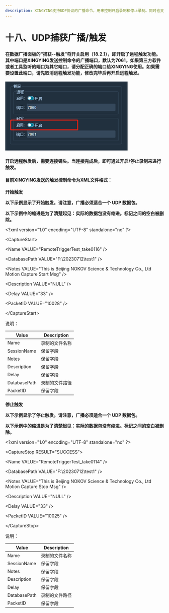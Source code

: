 ```yaml
---
description: XINGYING支持UDP协议的广播命令，用来控制开启录制和停止录制。同时也支持将录制事件进行广播发送。
---
```


# 十八、UDP捕获广播/触发

### &#x20;<a href="#toc12566" id="toc12566"></a>

#### 在数据广播面板的“捕获--触发”将开关启用（18.2.1），即开启了远程触发功能。其中端口是XINGYING发送控制命令的广播端口，默认为7061。如果第三方软件或者工具监听的端口为其它端口，请分配正确的端口给XINGYING使用。如果需要设置此端口，请先取消远程触发功能，修改完毕后再开启远程触发。 <a href="#toc11672" id="toc11672"></a>

![18.2.1](<../.gitbook/assets/1 (11).png>)

#### 开启远程触发后，需要连接镜头。当连接完成后，即可通过开启/停止录制来进行触发。 <a href="#toc3825" id="toc3825"></a>

#### 目前XINGYING发送的触发控制命令为XML文件格式： <a href="#toc29661" id="toc29661"></a>

**开始触发**

**以下示例显示了开始触发。请注意，广播必须适合一个 UDP 数据包。**

**以下示例中的缩进是为了清楚起见：实际的数据包没有缩进。标记之间的空白被删除。**

\<?xml version="1.0" encoding="UTF-8" standalone="no" ?>

\<CaptureStart>

\<Name VALUE="RemoteTriggerTest\_take0116" />

\<DatabasePath VALUE="F:\20230712\test1" />

\<Notes VALUE="This is Beijing NOKOV Science & Technology Co., Ltd Motion Capture Start Msg" />

\<Description VALUE="NULL" />

\<Delay VALUE="33" />

\<PacketID VALUE="10028" />

\</CaptureStart>

说明：

| Value        | Description |
| ------------ | ----------- |
| Name         | 录制的文件名称     |
| SessionName  | 保留字段        |
| Notes        | 保留字段        |
| Description  | 保留字段        |
| Delay        | 保留字段        |
| DatabasePath | 录制的文件路径     |
| PacketID     | 保留字段        |

#### &#x20;<a href="#toc8689" id="toc8689"></a>

**停止触发**

**以下示例显示了停止触发。请注意，广播必须适合一个 UDP 数据包。**

**以下示例中的缩进是为了清楚起见：实际的数据包没有缩进。标记之间的空白被删除。**

\<?xml version="1.0" encoding="UTF-8" standalone="no" ?>

\<CaptureStop RESULT="SUCCESS">

\<Name VALUE="RemoteTriggerTest\_take0114" />

\<DatabasePath VALUE="F:\20230712\test1" />

\<Notes VALUE="This is Beijing NOKOV Science & Technology Co., Ltd Motion Capture Stop Msg" />

\<Description VALUE="NULL" />

\<Delay VALUE="33" />

\<PacketID VALUE="10025" />

\</CaptureStop>

说明：

| Value        | Description |
| ------------ | ----------- |
| Name         | 录制的文件名称     |
| SessionName  | 保留字段        |
| Notes        | 保留字段        |
| Description  | 保留字段        |
| Delay        | 保留字段        |
| DatabasePath | 录制的文件路径     |
| PacketID     | 保留字段        |
